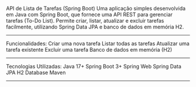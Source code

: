  API de Lista de Tarefas (Spring Boot)
Uma aplicação simples desenvolvida em Java com Spring Boot, que fornece uma API REST para gerenciar tarefas (To-Do List).
Permite criar, listar, atualizar e excluir tarefas facilmente, utilizando Spring Data JPA e banco de dados em memória H2.

---

 Funcionalidades:
 Criar uma nova tarefa
 Listar todas as tarefas
 Atualizar uma tarefa existente
 Excluir uma tarefa
 Banco de dados em memória (H2)

---

Tecnologias Utilizadas:
Java 17+
Spring Boot 3+
Spring Web
Spring Data JPA
H2 Database
Maven

---
